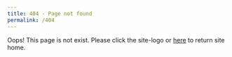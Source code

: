 ```yaml
---
title: 404 - Page not found
permalink: /404
---
```


Oops! This page is not exist.
Please click the site-logo or <a href="http://thisis577.github.io" target="_parent">here</a> to return site home.

<style>
	header ul.nav.nav-list, .post-info, .logo-link .subtitle {
		display: none;
	}
	header a.logo-link {
		position: relative;
		height: 120px;
		width: 120px;
	}
	header a.logo-link:before {
		content: '!';
		color: white;
		border-radius: 2em;
		background: #f66;
		display: inline-block;
		height: 1.5em;
		position: absolute;
		top: .65em;
		left: .65em;
		width: 1.5em;
		text-align: center;
		font-weight: 500;
		z-index: 5;
	}
	header a.logo-link:after {
		border: 3px solid #f66;
		border-radius: 120px;
		content: '';
		display: inline-block;
		position: absolute;
		top: 50%;
		left: 50%;
		transform: translate(-50%, -50%);
		width: 104px;
		height: 104px;
	}
	.wrap {
		padding-top: 3em;
	}
	header {
		padding-bottom: 0;
		display: inline-block;
		margin-left: 6em;
		float: left;
	}
	section.container {
		display: inline-block;
		margin-left: 3em;
		margin-bottom: 0;
	}
	.post-block .post-title {
		margin-top: 0;
	}

	/* mobile */
	@media screen and (max-width: 700px) {
		.wrap {
			padding-top: 1em;
		}
		header {
			margin-left: 1em;
			display: block;
			float: none;
			text-align: left;
		}
		section.container {
			display: block;
			margin-left: 1em;
		}
	}

	#disqus_thread {
		display: none;
	}
</style>